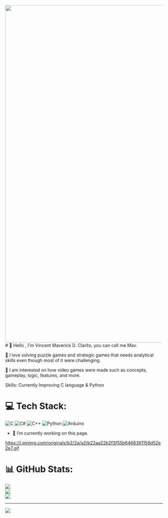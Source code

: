 <img src = "https://cdna.artstation.com/p/assets/images/images/019/404/498/original/smilling-apple-960x540.gif?1563336140" width="1080"/>
# 👋 Hello , I'm Vincent Maverick D. Clarito, you can call me Mav.

🧩 I love solving puzzle games and strategic games that needs analytical skills even though most of it were challenging.

👾 I am interested on how video games were made such as concepts, gameplay, logic, features, and more.

Skills: Currently Improving C language & Python
# 💻 Tech Stack:
![C](https://img.shields.io/badge/c-%2300599C.svg?style=for-the-badge&logo=c&logoColor=white) ![C#](https://img.shields.io/badge/c%23-%23239120.svg?style=for-the-badge&logo=csharp&logoColor=white) ![C++](https://img.shields.io/badge/c++-%2300599C.svg?style=for-the-badge&logo=c%2B%2B&logoColor=white) ![Python](https://img.shields.io/badge/python-3670A0?style=for-the-badge&logo=python&logoColor=ffdd54) ![Arduino](https://img.shields.io/badge/-Arduino-00979D?style=for-the-badge&logo=Arduino&logoColor=white)

- 🔭 I’m currently working on this page. 

https://i.pinimg.com/originals/b2/2a/a2/b22aa22b2f3f55b6468361158d52e2e7.gif



# 📊 GitHub Stats:
![](https://github-readme-stats.vercel.app/api?username=MavClarito&theme=dark&hide_border=false&include_all_commits=false&count_private=false)<br/>
![](https://github-readme-streak-stats.herokuapp.com/?user=MavClarito&theme=dark&hide_border=false)<br/>
![](https://github-readme-stats.vercel.app/api/top-langs/?username=MavClarito&theme=dark&hide_border=false&include_all_commits=false&count_private=false&layout=compact)

---
[![](https://visitcount.itsvg.in/api?id=MavClarito&icon=0&color=0)](https://visitcount.itsvg.in)

<!-- Proudly created with GPRM ( https://gprm.itsvg.in ) -->

